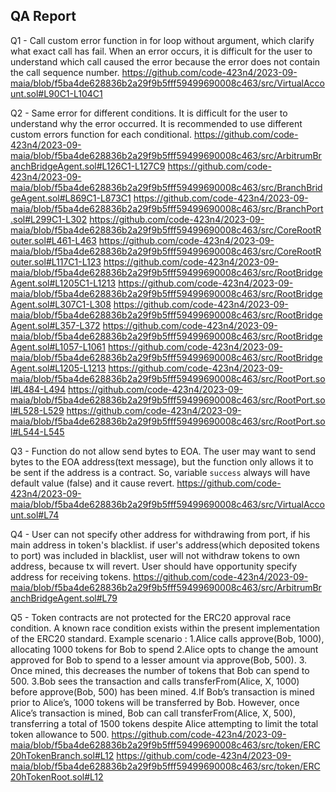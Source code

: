 ## QA Report


Q1 - Call custom error function in for loop without argument, which clarify what exact call has fail.
When an error occurs, it is difficult for the user to understand which call caused the error because the error does not contain the call sequence number.
https://github.com/code-423n4/2023-09-maia/blob/f5ba4de628836b2a29f9b5fff59499690008c463/src/VirtualAccount.sol#L90C1-L104C1

Q2 - Same error for different conditions. 
It is difficult for the user to understand why the error occurred. It is recommended to use different custom errors function for each conditional. 
https://github.com/code-423n4/2023-09-maia/blob/f5ba4de628836b2a29f9b5fff59499690008c463/src/ArbitrumBranchBridgeAgent.sol#L126C1-L127C9
https://github.com/code-423n4/2023-09-maia/blob/f5ba4de628836b2a29f9b5fff59499690008c463/src/BranchBridgeAgent.sol#L869C1-L873C1
https://github.com/code-423n4/2023-09-maia/blob/f5ba4de628836b2a29f9b5fff59499690008c463/src/BranchPort.sol#L299C1-L302
https://github.com/code-423n4/2023-09-maia/blob/f5ba4de628836b2a29f9b5fff59499690008c463/src/CoreRootRouter.sol#L461-L463
https://github.com/code-423n4/2023-09-maia/blob/f5ba4de628836b2a29f9b5fff59499690008c463/src/CoreRootRouter.sol#L117C1-L123
https://github.com/code-423n4/2023-09-maia/blob/f5ba4de628836b2a29f9b5fff59499690008c463/src/RootBridgeAgent.sol#L1205C1-L1213
https://github.com/code-423n4/2023-09-maia/blob/f5ba4de628836b2a29f9b5fff59499690008c463/src/RootBridgeAgent.sol#L307C1-L308
https://github.com/code-423n4/2023-09-maia/blob/f5ba4de628836b2a29f9b5fff59499690008c463/src/RootBridgeAgent.sol#L357-L372
https://github.com/code-423n4/2023-09-maia/blob/f5ba4de628836b2a29f9b5fff59499690008c463/src/RootBridgeAgent.sol#L1057-L1061
https://github.com/code-423n4/2023-09-maia/blob/f5ba4de628836b2a29f9b5fff59499690008c463/src/RootBridgeAgent.sol#L1205-L1213
https://github.com/code-423n4/2023-09-maia/blob/f5ba4de628836b2a29f9b5fff59499690008c463/src/RootPort.sol#L484-L494
https://github.com/code-423n4/2023-09-maia/blob/f5ba4de628836b2a29f9b5fff59499690008c463/src/RootPort.sol#L528-L529
https://github.com/code-423n4/2023-09-maia/blob/f5ba4de628836b2a29f9b5fff59499690008c463/src/RootPort.sol#L544-L545

Q3 - Function do not allow send bytes to EOA. 
The user may want to send bytes to the EOA address(text message), but the function only allows it to be sent if the address is a contract. So, variable `success` always will have default value (false) and it cause revert.
https://github.com/code-423n4/2023-09-maia/blob/f5ba4de628836b2a29f9b5fff59499690008c463/src/VirtualAccount.sol#L74

Q4 - User can not specify other address for withdrawing from port, if his main address in token's blacklist.
if user's address(which deposited tokens to port) was included in blacklist, user will not withdraw tokens to own address, because tx will revert. User should have opportunity specify address for receiving tokens. 
https://github.com/code-423n4/2023-09-maia/blob/f5ba4de628836b2a29f9b5fff59499690008c463/src/ArbitrumBranchBridgeAgent.sol#L79


Q5 - Token contracts are not protected for the ERC20 approval race condition.
A known race condition exists within the present implementation of the ERC20 standard. 
Example scenario :
1.Alice calls approve(Bob, 1000), allocating 1000 tokens for Bob to spend
2.Alice opts to change the amount approved for Bob to spend to a lesser amount via approve(Bob, 500). 3. Once mined, this decreases the number of tokens that Bob can spend to 500.
3.Bob sees the transaction and calls transferFrom(Alice, X, 1000) before approve(Bob, 500) has been mined.
4.If Bob’s transaction is mined prior to Alice’s, 1000 tokens will be transferred by Bob.
However, once Alice’s transaction is mined, Bob can call transferFrom(Alice, X, 500), transferring a total of 1500 tokens despite Alice attempting to limit the total token allowance to 500.
https://github.com/code-423n4/2023-09-maia/blob/f5ba4de628836b2a29f9b5fff59499690008c463/src/token/ERC20hTokenBranch.sol#L12
https://github.com/code-423n4/2023-09-maia/blob/f5ba4de628836b2a29f9b5fff59499690008c463/src/token/ERC20hTokenRoot.sol#L12
